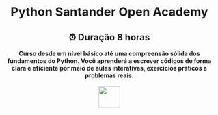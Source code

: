 <div align="center"><b><h1>Python Santander Open Academy</h1>
<h2>
 ⏰ Duração
8 horas</h2>
<P>Curso desde um nível básico até uma compreensão sólida dos fundamentos do Python. Você aprenderá a escrever códigos de forma clara e eficiente por meio de aulas interativas, exercícios práticos e problemas reais.
<br><br>
<img src="https://github.com/user-attachments/assets/2d957e77-e443-4504-954a-4d5ea335d0bf" width="50" >
